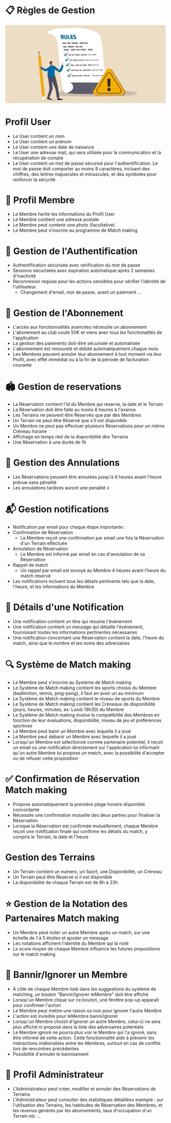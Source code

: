 # 📋 Règles de Gestion
![gestion rules image](Img/rules.jpg)

# Profil User
- Le User contient un nom
- Le User contient un prénom
- Le User contient une date de naisance
- Le User une adresse mail, qui sera utilisée pour la communication et la récupération de compte
- Le User contient un mot de passe sécurisé pour l'authentification. Le mot de passe doit comporter au moins 8 caractères, incluant des chiffres, des lettres majuscules et minuscules, et des symboles pour renforcer la sécurité

# 👥 Profil Membre
- Le Membre herite les informations du Profil User
- Le Membre contient une adresse postale
- Le Membre peut contenir une photo (facultative)
- Le Membre peut s'inscrire au programme de Match making

# 🔐 Gestion de l'Authentification
- Authentification sécurisée avec vérification du mot de passe
- Sessions sécurisées avec expiration automatique après 2 semaines d'inactivité
- Reconnexion requise pour les actions sensibles pour vérifier l'identité de l'utilisateur.
    - Changement d'email, mot de passe, avant un paiement ...

# 📅 Gestion de l'Abonnement
- L'accès aux fonctionnalités avancées nécessite un abonnement
- L'abonement au club coute 50€ et viens avec tous les fonctionalités de l'application
- La gestion des paiements doit-être sécurisée et automatisée
- L'abonnement est renouvelé et débité automatiquement chaque mois
- Les Membres peuvent annuler leur abonnement à tout moment via leur Profil, avec effet immédiat ou à la fin de la période de facturation courante

# 🏟️ Gestion de reservations
- La Réservation contient l'id du Membre qui reserve, la date et le Terrain
- La Réservation doit être faite au moins 6 heures à l'avance
- Les Terrains ne peuvent être Réservés que par des Membres
- Un Terrain ne peut être Réservé que s'il est disponible
- Un Membre ne peut pas effectuer plusieurs Réservations pour un même Créneau horaire
- Affichage en temps réel de la disponibilité des Terrains
- Une Réservation à une durée de 1h

# 🚫 Gestion des Annulations
- Les Réservations peuvent être annulées jusqu'à 6 heures avant l'heure prévue sans pénalité
- Les annulations tardives auront une penalité x

# 📬 Gestion notifications
- Notification par email pour chaque étape importante : 
- Confirmation de Réservation
     - Le Membre reçoit une confirmation par email une fois la Réservation d'un Terrain effectuée
- Annulation de Réservation
    - Le Membre est informé par email en cas d'annulation de sa Réservation
- Rappel de match
    - Un rappel par email est envoyé au Membre 4 heures avant l'heure du match réservé
- Les notifications incluent tous les détails pertinents tels que la date, l'heure, et les informations du Membre

# 📩 Détails d'une Notification
- Une notification contient un titre qui résume l'évènement
- Une notification contient un message qui détaille l'événement, fournissant toutes les informations pertinentes nécessaires
- Une notification concernant une Réservation contient la date, l'heure du match, ainsi que le nombre et les noms des adversaires

# 🔍 Système de Match making
- Le Membre peut s'inscrire au Système de Match making
- Le Système de Match making contient les sports choisis du Membre (badminton, tennis, ping-pong), il faut en avoir un au minimum
- Le Système de Match making contient le niveau de sports du Membre 
- Le Système de Match making contient les Créneaux de disponibilité (jours, heures, minutes, ex: Lundi 19h30) du Membre
- Le Système de Match making évalue la compatibilité des Membres en fonction de leur évaluations, disponibilité, niveau de jeu et préférences sportives
- Le Membre peut banir un Membre avec lequelle il a joué
- Le Membre peut debanir un Membre avec lequelle il a joué
- Lorsqu'un Membre est sélectionné comme partenaire potentiel, il reçoit un email ou une notification directement sur l'application lui informant qu'un autre Membre lui propose un match, avec la possibilité d'accepter ou de refuser cette proposition

# ✅ Confirmation de Réservation Match making
- Propose automatiquement la première plage horaire disponible concordante
- Nécessite une confirmation mutuelle des deux parties pour finaliser la Réservation
- Lorsque la Réservation est confirmée mutuellement, chaque Membre reçoit une notification finale qui confirme les détails du match, y compris le Terrain, la date et l'heure

# Gestion des Terrains
- Un Terrain contient un numero, un Sport, une Disponibilité, un Créneau
- Un Terrain peut être Reservé si il est disponible
- La disponibilité de chaque Terrain est de 8h à 23h

# ⭐ Gestion de la Notation des Partenaires Match making
- Un Membre peut noter un autre Membre après un match, sur une échelle de 1 à 5 étoiles et ajouter un message
- Les notations affichent l'identité du Membre qui la noté
- Le score moyen de chaque Membre influence les futures propositions sur le match making

# 🚷 Bannir/Ignorer un Membre
- À côté de chaque Membre listé dans les suggestions du système de matching, un bouton "Bannir/Ignorer leMembre" doit être affiché
- Lorsqu'un Membre clique sur ce bouton, une fenêtre pop-up apparaît pour confirmer l'action
- Le Membre peut mettre une raison ou non pour ignorer l'autre Membre
- L'action est invisible pour leMembre banni/ignorer
- Lorsqu'un Membre choisit d'ignorer un autre Membre, celui-ci ne sera plus affiché ni proposé dans la liste des adversaires potentiels
- Le Membre ignoré ne pourra plus voir le Membre qui l'a ignoré, sans être informé de cette action. Cette fonctionnalité aide à prévenir les interactions indésirables entre les Membres, surtout en cas de conflits lors de rencontres précédentes
- Possibilité d'annuler le bannisement

# 👤 Profil Administrateur
- L'Administrateur peut créer, modifier et annuler des Réservations de Terrains
- L'Administrateur peut consulter des statistiques détaillées exemple : sur l'utilisation des Terrains, les habitudes de Réservation des Membres, et les revenus générés par les abonnements, taux d'occupation d'un Terrain etc ...